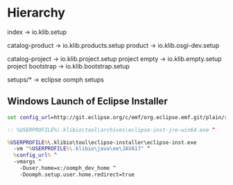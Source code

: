 # Hierarchy

index                   -> io.klib.setup

  catalog-product       -> io.klib.products.setup
    product             -> io.klib.osgi-dev.setup

  catalog-project       -> io.klib.project.setup
    project empty       -> io.klib.empty.setup
    project bootstrap   -> io.klib.bootstrap.setup

  setups/*              -> eclipse oomph setups

## Windows Launch of Eclipse Installer

```bat
set config_url=http://git.eclipse.org/c/emf/org.eclipse.emf.git/plain/releng/org.eclipse.emf.releng/EMFDevelopmentEnvironmentConfiguration.setup

:: %USERPROFILE%\.klibio\tool\archives\eclipse-inst-jre-win64.exe ^

%USERPROFILE%\.klibio\tool\eclipse-installer\eclipse-inst.exe
  -vm "%USERPROFILE%\.klibio\java\ee\JAVA17" ^
  %config_url% ^
  -vmargs ^
    -Duser.home=x:/oomph_dev_home ^
    -Doomph.setup.user.home.redirect=true
```